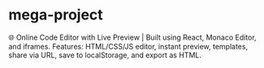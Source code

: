# mega-project
🌐 Online Code Editor with Live Preview | Built using React, Monaco Editor, and iframes.  Features: HTML/CSS/JS editor, instant preview, templates, share via URL, save to localStorage, and export as HTML.

